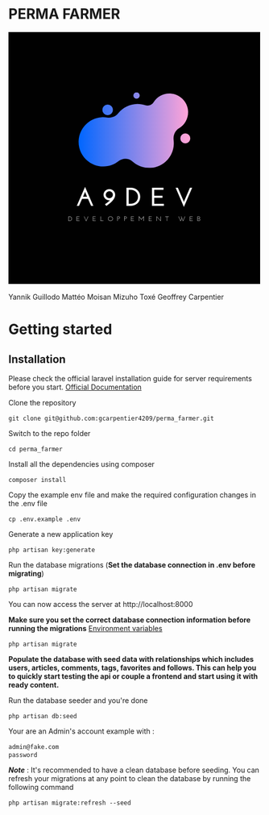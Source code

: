 # PERMA FARMER
![A9DEV](A9DEV.png)

Yannik Guillodo
Mattéo Moisan
Mizuho Toxé
Geoffrey Carpentier

# Getting started

## Installation

Please check the official laravel installation guide for server requirements before you start. [Official Documentation](https://laravel.com/docs/5.4/installation#installation)


Clone the repository

    git clone git@github.com:gcarpentier4209/perma_farmer.git

Switch to the repo folder

    cd perma_farmer

Install all the dependencies using composer

    composer install

Copy the example env file and make the required configuration changes in the .env file

    cp .env.example .env

Generate a new application key

    php artisan key:generate


Run the database migrations (**Set the database connection in .env before migrating**)

    php artisan migrate


You can now access the server at http://localhost:8000

    
**Make sure you set the correct database connection information before running the migrations** [Environment variables](#environment-variables)

    php artisan migrate


**Populate the database with seed data with relationships which includes users, articles, comments, tags, favorites and follows. This can help you to quickly start testing the api or couple a frontend and start using it with ready content.**

Run the database seeder and you're done

    php artisan db:seed
    
Your are an Admin's account example with :
    
    admin@fake.com
    password


    

***Note*** : It's recommended to have a clean database before seeding. You can refresh your migrations at any point to clean the database by running the following command

    php artisan migrate:refresh --seed



